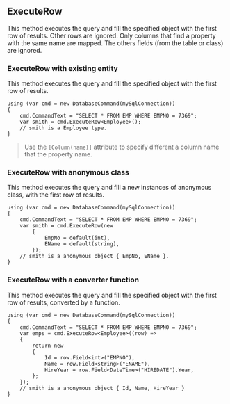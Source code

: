 ## ExecuteRow

This method executes the query and fill the specified object with the first row of results.
Other rows are ignored.
Only columns that find a property with the same name are mapped. 
The others fields (from the table or class) are ignored.

### ExecuteRow with existing entity

This method executes the query and fill the specified object with the first row of results.

```CSharp
using (var cmd = new DatabaseCommand(mySqlConnection))
{
    cmd.CommandText = "SELECT * FROM EMP WHERE EMPNO = 7369";
    var smith = cmd.ExecuteRow<Employee>();
    // smith is a Employee type.
}
```

> Use the `[Column(name)]` attribute to specify different a column name that the property name. 

### ExecuteRow with anonymous class

This method executes the query and fill a new instances of anonymous class, with the first row of results.

```CSharp
using (var cmd = new DatabaseCommand(mySqlConnection))
{
    cmd.CommandText = "SELECT * FROM EMP WHERE EMPNO = 7369";
    var smith = cmd.ExecuteRow(new
        {
            EmpNo = default(int),
            EName = default(string),
        });
    // smith is a anonymous object { EmpNo, EName }.
}
```

### ExecuteRow with a converter function

This method executes the query and fill the specified object with the first row of results, 
converted by a function.

```CSharp
using (var cmd = new DatabaseCommand(mySqlConnection))
{
    cmd.CommandText = "SELECT * FROM EMP WHERE EMPNO = 7369";
    var emps = cmd.ExecuteRow<Employee>((row) => 
    {
        return new
        {
            Id = row.Field<int>("EMPNO"),
            Name = row.Field<string>("ENAME"),
            HireYear = row.Field<DateTime>("HIREDATE").Year,
        };
    });
    // smith is a anonymous object { Id, Name, HireYear }
}
```
